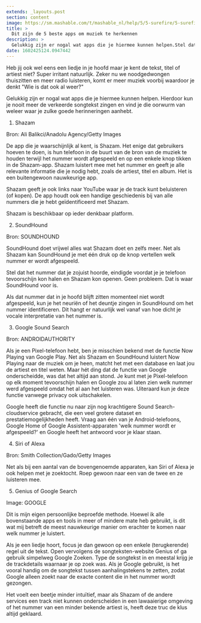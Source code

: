 ```yaml
--- 
extends: _layouts.post 
section: content 
image: https://sm.mashable.com/t/mashable_nl/help/5/5-surefire/5-surefire-ways-to-find-the-name-of-that-song_97cr.1200.jpg 
title: > 
  Dit zijn de 5 beste apps om muziek te herkennen 
description: > 
  Gelukkig zijn er nogal wat apps die je hiermee kunnen helpen.Stel dat het nummer dat je zojuist hoorde, eindigde voordat je je telefoon tevoorschijn kon halen en Shazam kon openen.Als dat nummer dat in je hoofd blijft zitten momenteel niet wordt afgespeeld, kun je het neuriën of het deuntje zingen in SoundHound om het nummer identificeren.Dit hangt er natuurlijk wel vanaf van hoe dicht je vocale interpretatie van het nummer is.Als je een liedje hoort, focus je dan gewoon op een enkele (terugkerende) regel uit de tekst. 
date: 1602425124.0947442 
--- 
```

Heb jij ook wel eens een liedje in je hoofd maar je kent de tekst, titel of artiest niet? Super irritant natuurlijk. Zeker nu we noodgedwongen thuiszitten en meer radio luisteren, komt er meer muziek voorbij waardoor je denkt "Wie is dat ook al weer?"

Gelukkig zijn er nogal wat apps die je hiermee kunnen helpen. Hierdoor kun je nooit meer de verkeerde songtekst zingen en vind je die oorwurm van weleer waar je zulke goede herinneringen aanhebt.

1. Shazam

Bron: Ali Balikci/Anadolu Agency/Getty Images

De app die je waarschijnlijk al kent, is Shazam. Het enige dat gebruikers hoeven te doen, is hun telefoon in de buurt van de bron van de muziek te houden terwijl het nummer wordt afgespeeld en op een enkele knop tikken in de Shazam-app. Shazam luistert mee met het nummer en geeft je alle relevante informatie die je nodig hebt, zoals de artiest, titel en album. Het is een buitengewoon nauwkeurige app.

Shazam geeft je ook links naar YouTube waar je de track kunt beluisteren (of kopen). De app houdt ook een handige geschiedenis bij van alle nummers die je hebt geïdentificeerd met Shazam.

Shazam is beschikbaar op ieder denkbaar platform.

2. SoundHound

Bron: SOUNDHOUND

SoundHound doet vrijwel alles wat Shazam doet en zelfs meer. Net als Shazam kan SoundHound je met één druk op de knop vertellen welk nummer er wordt afgespeeld.

Stel dat het nummer dat je zojuist hoorde, eindigde voordat je je telefoon tevoorschijn kon halen en Shazam kon openen. Geen probleem. Dat is waar SoundHound voor is.

Als dat nummer dat in je hoofd blijft zitten momenteel niet wordt afgespeeld, kun je het neuriën of het deuntje zingen in SoundHound om het nummer identificeren. Dit hangt er natuurlijk wel vanaf van hoe dicht je vocale interpretatie van het nummer is.

3. Google Sound Search

Bron: ANDROIDAUTHORITY

Als je een Pixel-telefoon hebt, ben je misschien bekend met de functie Now Playing van Google Play. Net als Shazam en SoundHound luistert Now Playing naar de muziek om je heen, matcht het met een database en laat jou de artiest en titel weten. Maar hét ding dat de functie van Google onderscheidde, was dat het altijd aan stond. Je kunt met je Pixel-telefoon op elk moment tevoorschijn halen en Google zou al laten zien welk nummer werd afgespeeld omdat het al aan het luisteren was. Uiteraard kun je deze functie vanwege privacy ook uitschakelen.

Google heeft die functie nu naar zijn nog krachtigere Sound Search-cloudservice gebracht, die een veel grotere dataset en prestatiemogelijkheden heeft. Vraag aan één van je Android-telefoons, Google Home of Google Assistent-apparaten 'welk nummer wordt er afgespeeld?' en Google heeft het antwoord voor je klaar staan.

4. Siri of Alexa

Bron: Smith Collection/Gado/Getty Images

Net als bij een aantal van de bovengenoemde apparaten, kan Siri of Alexa je ook helpen met je zoektocht. Roep gewoon naar een van de twee en ze luisteren mee.

5. Genius of Google Search

Image: GOOGLE

Dit is mijn eigen persoonlijke beproefde methode. Hoewel ik alle bovenstaande apps en tools in meer of mindere mate heb gebruikt, is dit wat mij betreft de meest nauwkeurige manier om erachter te komen naar welk nummer je luistert.

Als je een liedje hoort, focus je dan gewoon op een enkele (terugkerende) regel uit de tekst. Open vervolgens de songteksten-website Genius of ga gebruik simpelweg Google Zoeken. Type de songtekst in en meestal krijg je de trackdetails waarnaar je op zoek was. Als je Google gebruikt, is het vooral handig om de songtekst tussen aanhalingstekens te zetten, zodat Google alleen zoekt naar de exacte content die in het nummer wordt gezongen.

Het voelt een beetje minder intuïtief, maar als Shazam of de andere services een track niet kunnen onderscheiden in een lawaaierige omgeving of het nummer van een minder bekende artiest is, heeft deze truc de klus altijd geklaard.